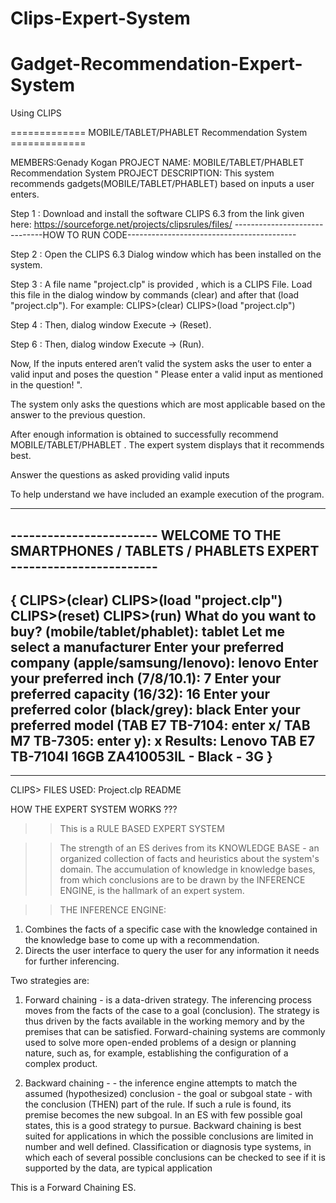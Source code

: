 # Clips-Expert-System
# Gadget-Recommendation-Expert-System
Using CLIPS 


============= MOBILE/TABLET/PHABLET Recommendation System =============


MEMBERS:Genady Kogan
PROJECT NAME: MOBILE/TABLET/PHABLET Recommendation System
PROJECT DESCRIPTION: This system recommends gadgets(MOBILE/TABLET/PHABLET) based on inputs a user enters.

Step 1 : Download and install the software CLIPS 6.3 from the link given here: https://sourceforge.net/projects/clipsrules/files/
------------------------------HOW TO RUN CODE------------------------------------------

Step 2 : Open the CLIPS 6.3 Dialog window which has been installed on the system.

Step 3 : A file name "project.clp" is provided , which is a CLIPS File. Load this file in the dialog window by commands (clear) and after that (load "project.clp").
For example:
		CLIPS>(clear)
		CLIPS>(load "project.clp")

Step 4 : Then, dialog window Execute -> (Reset). 

Step 6 : Then, dialog window Execute -> (Run).

Now, If the inputs entered aren’t valid the system asks the user to enter a valid input and poses the question " Please enter a valid input as mentioned in the question! ".

The system only asks the questions which are most applicable based on the answer to the previous question.

After enough information is obtained to successfully recommend MOBILE/TABLET/PHABLET . The expert system displays that it recommends best.

Answer the questions as asked providing valid inputs

To help understand we have included an example execution of the program.


--------------------------------------------------------------------------------------------------------
------------------------ WELCOME TO THE SMARTPHONES / TABLETS / PHABLETS EXPERT ------------------------
--------------------------------------------------------------------------------------------------------
{
CLIPS>(clear)
CLIPS>(load "project.clp")
CLIPS>(reset)
CLIPS>(run)
What do you want to buy? (mobile/tablet/phablet):  tablet
Let me select a manufacturer
Enter your preferred company (apple/samsung/lenovo):  lenovo
Enter your preferred inch (7/8/10.1):  7
Enter your preferred capacity (16/32):  16
Enter your preferred color (black/grey):  black
Enter your preferred model (TAB E7 TB-7104: enter x/ TAB M7 TB-7305: enter y):  x
Results:
Lenovo TAB E7 TB-7104I 16GB ZA410053IL - Black - 3G
}
-------------------------------------------------------------------------------------------------------------------------------
-------------------------------------------------------------------------------------------------------------------------------
CLIPS>
FILES USED:
Project.clp
README


HOW THE EXPERT SYSTEM WORKS ??? 

>> This is a RULE BASED EXPERT SYSTEM 

>> The strength of an ES derives from its KNOWLEDGE BASE - an organized collection of facts and heuristics about the system's domain. The accumulation of knowledge in knowledge bases, from which conclusions are to be drawn by the INFERENCE ENGINE, is the hallmark of an expert system.

>> THE INFERENCE ENGINE:

1. Combines the facts of a specific case with the knowledge contained in the knowledge base to come up with a recommendation. 
2. Directs the user interface to query the user for any information it needs for further inferencing.

Two strategies are:

1. Forward chaining - is a data-driven strategy. The inferencing process moves from the facts of the case to a goal (conclusion). The strategy is thus driven by the facts available in the working memory and by the premises that can be satisfied.
Forward-chaining systems are commonly used to solve more open-ended problems of a design or planning nature, such as, for example, establishing the configuration of a complex product.

2. Backward chaining - - the inference engine attempts to match the assumed (hypothesized) conclusion - the goal or subgoal state - with the conclusion (THEN) part of the rule. If such a rule is found, its premise becomes the new subgoal. In an ES with few possible goal states, this is a good strategy to pursue.
Backward chaining is best suited for applications in which the possible conclusions are limited in number and well defined. Classification or diagnosis type systems, in which each of several possible conclusions can be checked to see if it is supported by the data, are typical application

This is a Forward Chaining ES. 

